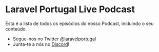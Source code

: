 # Laravel Portugal Live Podcast

Esta é a lista de todos os episódios do nosso Podcast, incluindo o seu conteúdo.

* Segue-nos no Twitter [@laravelportugal](https://twitter.com/@laravelportugal)
* Junta-te a nós no [Discord](https://discord.gg/px7DFDb)!
